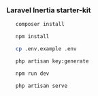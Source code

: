 ### Laravel Inertia starter-kit

```bash
   composer install
```

```bash
   npm install
```

```bash
   cp .env.example .env
```


```bash
   php artisan key:generate
```


```bash
   npm run dev
```


```bash
   php artisan serve
```
